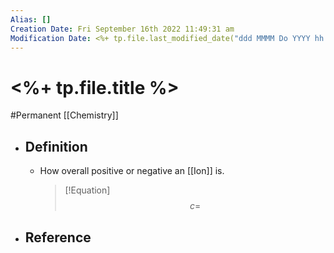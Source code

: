 ```yaml
---
Alias: []
Creation Date: Fri September 16th 2022 11:49:31 am 
Modification Date: <%+ tp.file.last_modified_date("ddd MMMM Do YYYY hh:mm:ss a") %>
---
```

# <%+ tp.file.title %>
#Permanent [[Chemistry]]

- ## Definition
	- How overall positive or negative an [[Ion]] is.
	  > [!Equation]
	  > $$c=$$
- ## Reference
